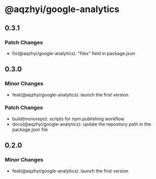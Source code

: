 # @aqzhyi/google-analytics

## 0.3.1

### Patch Changes

- fix(@aqzhyi/google-analytics): "files" field in package.json

## 0.3.0

### Minor Changes

- feat(@aqzhyi/google-analytics): launch the first version

### Patch Changes

- build(monorepo): scripts for npm publishing workflow
- docs(@aqzhyi/google-analytics): update the repository path in the package.json file

## 0.2.0

### Minor Changes

- feat(@aqzhyi/google-analytics): launch the first version
